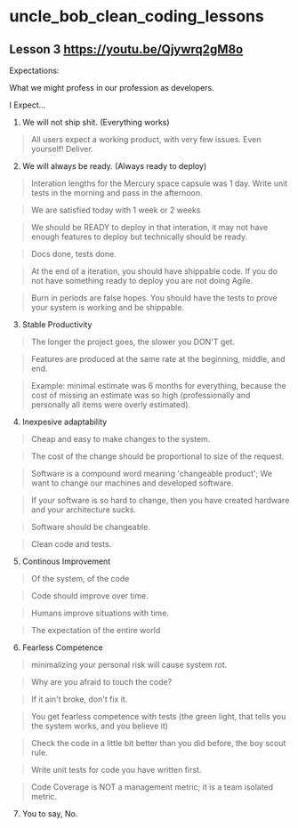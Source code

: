# uncle_bob_clean_coding_lessons

## Lesson 3 https://youtu.be/Qjywrq2gM8o

Expectations:

What we might profess in our profession as developers.

I Expect...

1. We will not ship shit. (Everything works)
> All users expect a working product, with very few issues. Even yourself! Deliver.

2. We will always be ready. (Always ready to deploy)
> Interation lengths for the Mercury space capsule was 1 day. Write unit tests in the morning and pass in the afternoon.

> We are satisfied today with 1 week or 2 weeks

> We should be READY to deploy in that interation, it may not have enough features to deploy but technically should be ready.

> Docs done, tests done.

> At the end of a iteration, you should have shippable code. If you do not have something ready to deploy you are not doing Agile.

> Burn in periods are false hopes. You should have the tests to prove your system is working and be shippable.

3. Stable Productivity

> The longer the project goes, the slower you DON'T get.

> Features are produced at the same rate at the beginning, middle, and end.

> Example: minimal estimate was 6 months for everything, because the cost of missing an estimate was so high (professionally and personally all items were overly estimated).

4. Inexpesive adaptability

> Cheap and easy to make changes to the system.

> The cost of the change should be proportional to size of the request.

> Software is a compound word meaning 'changeable product'; We want to change our machines and developed software.

> If your software is so hard to change, then you have created hardware and your architecture sucks.

> Software should be changeable.

> Clean code and tests.

5. Continous Improvement

> Of the system, of the code

> Code should improve over time.

> Humans improve situations with time.

> The expectation of the entire world

6. Fearless Competence

> minimalizing your personal risk will cause system rot.

> Why are you afraid to touch the code?

> If it ain't broke, don't fix it.

> You get fearless competence with tests (the green light, that tells you the system works, and you believe it)

> Check the code in a little bit better than you did before, the boy scout rule.

> Write unit tests for code you have written first.

> Code Coverage is NOT a management metric; it is a team isolated metric.

7. You to say, No.
